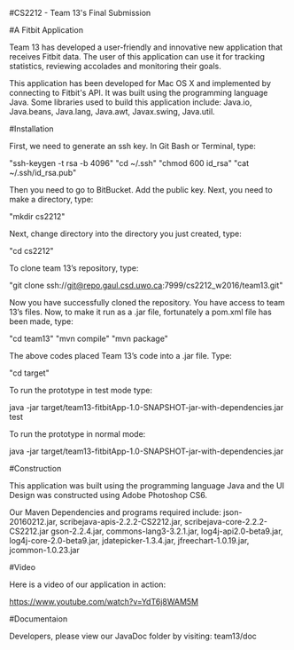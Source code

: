 #CS2212 - Team 13's Final Submission

#A Fitbit Application

Team 13 has developed a user-friendly and innovative new application that receives Fitbit data. The user of this application can use it for tracking statistics, reviewing accolades and monitoring their goals.

This application has been developed for Mac OS X and implemented by connecting to Fitbit's API. It was built using the programming language Java. Some libraries used to build this application include: Java.io, Java.beans, Java.lang, Java.awt, Javax.swing, Java.util.


#Installation

First, we need to generate an ssh key. In Git Bash or Terminal, type: 

"ssh-keygen -t rsa -b 4096" 
"cd ~/.ssh"
"chmod 600 id_rsa"
"cat ~/.ssh/id_rsa.pub"

Then you need to go to BitBucket. Add the public key.
Next, you need to make a directory, type:
				
"mkdir cs2212"

Next, change directory into the directory you just created, type:

"cd cs2212"

To clone team 13’s repository, type:

"git clone ssh://git@repo.gaul.csd.uwo.ca:7999/cs2212_w2016/team13.git"

Now you have successfully cloned the repository. You have access to team 13’s files. 
Now, to make it run as a .jar file, fortunately a pom.xml file has been made, type:

"cd team13"
"mvn compile"
"mvn package"

The above codes placed Team 13’s code into a .jar file. Type:

"cd target"
	
To run the prototype in test mode type:

java -jar target/team13-fitbitApp-1.0-SNAPSHOT-jar-with-dependencies.jar test

To run the prototype in normal mode: 

java -jar target/team13-fitbitApp-1.0-SNAPSHOT-jar-with-dependencies.jar


#Construction

This application was built using the programming language Java and the UI Design was constructed using Adobe Photoshop CS6.  

Our Maven Dependencies and programs required include: json-20160212.jar, scribejava-apis-2.2.2-CS2212.jar, scribejava-core-2.2.2-CS2212.jar gson-2.2.4.jar, commons-lang3-3.2.1.jar, log4j-api2.0-beta9.jar, log4j-core-2.0-beta9.jar, jdatepicker-1.3.4.jar, jfreechart-1.0.19.jar, jcommon-1.0.23.jar

#Video

Here is a video of our application in action:
 
https://www.youtube.com/watch?v=YdT6j8WAM5M

#Documentaion

Developers, please view our JavaDoc folder by visiting: team13/doc




